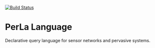 [![Build Status](https://travis-ci.org/perlawsn/language.svg?branch=master)](https://travis-ci.org/perlawsn/language)

# PerLa Language #

Declarative query language for sensor networks and pervasive systems.
